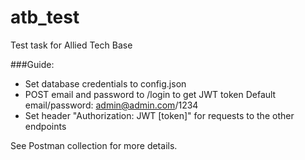 # atb_test
Test task for Allied Tech Base

###Guide:
- Set database credentials to config.json
- POST email and password to /login to get JWT token
  Default email/password: admin@admin.com/1234
- Set header "Authorization: JWT [token]" for requests to the other endpoints

See Postman collection for more details.
